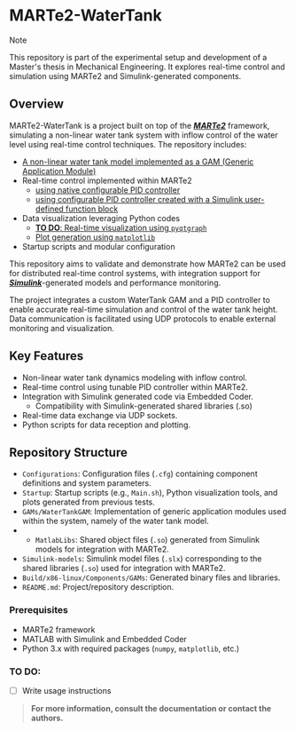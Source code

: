 # **MARTe2-WaterTank**

> [!NOTE]  
> This repository is part of the experimental setup and development of a Master's thesis in Mechanical Engineering. It explores real-time control and simulation using MARTe2 and Simulink-generated components.

## **Overview**

MARTe2-WaterTank is a project built on top of the [***MARTe2***](https://vcis.f4e.europa.eu/marte2-docs/master/html/) framework, simulating a non-linear water tank system with inflow control of the water level using real-time control techniques. The repository includes:

- [A non-linear water tank model implemented as a GAM (Generic Application Module)](GAMs/WaterTankGAM/)
- Real-time control implemented within MARTe2
  - [using native configurable PID controller](Configurations/WaterTank_Pid_udp.cfg)
  - [using configurable PID controller created with a Simulink user-defined function block](Configurations/WaterTank_Simulink_PID.cfg)
-  Data visualization leveraging Python codes
   -  [**TO DO**: Real-time visualization using `pyqtgraph`](Startup/udpPlot.py)
   -  [Plot generation using `matplotlib`]((Startup/udpFixedPlot.py))
- Startup scripts and modular configuration

This repository aims to validate and demonstrate how MARTe2 can be used for distributed real-time control systems, with integration support for [***Simulink***](https://nl.mathworks.com/products/simulink.html)-generated models and performance monitoring.

The project integrates a custom WaterTank GAM and a PID controller to enable accurate real-time simulation and control of the water tank height. Data communication is facilitated using UDP protocols to enable external monitoring and visualization.

## **Key Features**

- Non-linear water tank dynamics modeling with inflow control.
- Real-time control using tunable PID controller within MARTe2.
- Integration with Simulink generated code via Embedded Coder.
  - Compatibility with Simulink-generated shared libraries (.so) 
- Real-time data exchange via UDP sockets.
- Python scripts for data reception and plotting.

## **Repository Structure**
- `Configurations`: Configuration files (`.cfg`) containing component definitions and system parameters.
- `Startup`: Startup scripts (e.g., `Main.sh`), Python visualization tools, and plots generated from previous tests.
- `GAMs/WaterTankGAM`: Implementation of generic application modules used within the system, namely of the water tank model.
- - `MatlabLibs`: Shared object files (`.so`) generated from Simulink models for integration with MARTe2.
- `Simulink-models`: Simulink model files (`.slx`) corresponding to the shared libraries (`.so`) used for integration with MARTe2.
- `Build/x86-linux/Components/GAMs`: Generated binary files and libraries.
- `README.md`: Project/repository description.

### **Prerequisites**

- MARTe2 framework
- MATLAB with Simulink and Embedded Coder
- Python 3.x with required packages (`numpy`, `matplotlib`, etc.)



### **TO DO:**
- [ ] Write usage instructions

> **For more information, consult the documentation or contact the authors.**
